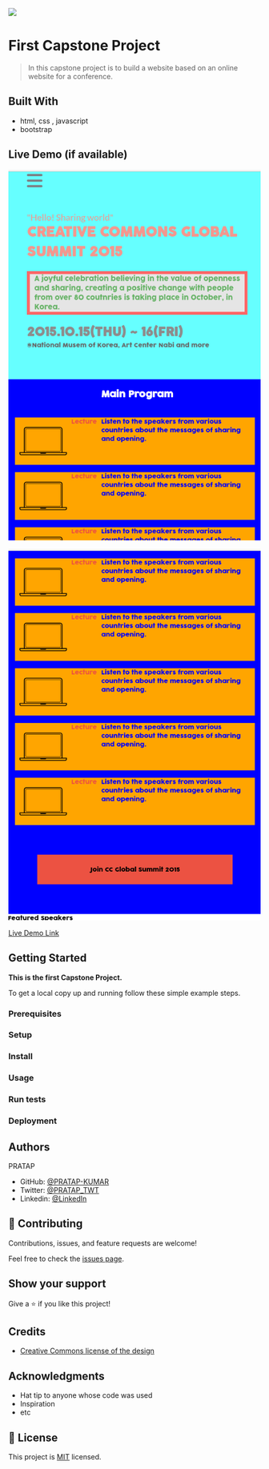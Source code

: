![](https://img.shields.io/badge/Microverse-blueviolet)

# First Capstone Project

> In this capstone project is to build a website based on an online website for a conference.


## Built With

- html, css , javascript
- bootstrap

## Live Demo (if available)

![main page](project-images-preview/home-page.png)

![about page](project-images-preview/about-page.png)

[Live Demo Link](https://livedemo.com)


## Getting Started

**This is the first Capstone Project.**


To get a local copy up and running follow these simple example steps.

### Prerequisites

### Setup

### Install

### Usage

### Run tests

### Deployment



## Authors

PRATAP

- GitHub: [@PRATAP-KUMAR](https://github.com/PRATAP-KUMAR)
- Twitter: [@PRATAP_TWT](https://twitter.com/PRATAP_TWT)
- Linkedin: [@LinkedIn](https://www.linkedin.com/in/pratap-kumar-panabaka-755489236/)

## 🤝 Contributing

Contributions, issues, and feature requests are welcome!

Feel free to check the [issues page](../../issues/).

## Show your support

Give a ⭐️ if you like this project!

## Credits

- [Creative Commons license of the design](https://creativecommons.org/licenses/by-nc/4.0/)

## Acknowledgments

- Hat tip to anyone whose code was used
- Inspiration
- etc

## 📝 License

This project is [MIT](./MIT.md) licensed.
